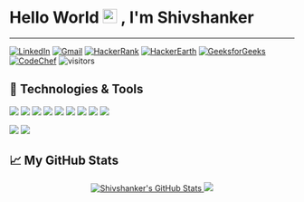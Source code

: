 # Hello World <img src="https://media.giphy.com/media/hvRJCLFzcasrR4ia7z/giphy.gif" width="25px"> , I'm Shivshanker
---
<!--## Find me here 👇-->
[![LinkedIn](https://img.shields.io/badge/LinkedIn-the--brainiac-yellowgreen?style=flat-square&logo=linkedin&logoColor=white)](https://www.linkedin.com/in/the-brainiac/)
[![Gmail](https://img.shields.io/badge/Gmail-Shivshanker-blue?&style=flat-square&logo=gmail&logoColor=red)](mailto:shiv71290@gmail.com)
[![HackerRank](https://img.shields.io/badge/HackerRank-the_brainiac-darkgreen?&style=flat-square&logo=hackerrank&logoColor=dark-green)](https://www.hackerrank.com/the_brainiac_/)
[![HackerEarth](https://img.shields.io/badge/HackerEarth-the_brainiac-purple?&style=flat-square&logo=hackerearth&logoColor=light-purple)](https://www.hackerearth.com/@the-brainiac)
[![GeeksforGeeks](https://img.shields.io/badge/GeeksforGeeks-the_brainiac-green?&style=flat-square&logo=geeksforgeeks&logoColor=white)](https://auth.geeksforgeeks.org/user/the_brainiac/profile)
[![CodeChef](https://img.shields.io/badge/CodeChef-the_brainiac-brown?&style=flat-square&logo=codechef&logoColor=white)](https://www.codechef.com/users/the_brainiac)
![visitors](https://visitor-badge.glitch.me/badge?page_id=the-brainiac.the-brainiac)
  
<!--<img align="right" alt="GIF" src="https://raw.githubusercontent.com/the-brainiac/the-brainiac/main/code.gif?raw=true" width="500" height="320" /> -->


## 🔧 Technologies & Tools
![](https://img.shields.io/badge/python%20-%2314354C.svg?&style=for-the-badge&logo=python&logoColor=white)
![](https://img.shields.io/badge/django%20-%23092E20.svg?&style=for-the-badge&logo=django&logoColor=white)
![](https://img.shields.io/badge/c%20-%2300599C.svg?&style=for-the-badge&logo=c&logoColor=white)
![](https://img.shields.io/badge/c++%20-%2300599C.svg?&style=for-the-badge&logo=c%2B%2B&logoColor=white)
![](https://img.shields.io/badge/shell_script%20-%23121011.svg?&style=for-the-badge&logo=gnu-bash&logoColor=white)
![](https://img.shields.io/badge/sqlite-%2307405e.svg?&style=for-the-badge&logo=sqlite&logoColor=white)
![](https://img.shields.io/badge/html5%20-%23E34F26.svg?&style=for-the-badge&logo=html5&logoColor=white)
![](https://img.shields.io/badge/css3%20-%231572B6.svg?&style=for-the-badge&logo=css3&logoColor=white)
![](https://img.shields.io/badge/javascript%20-%23323330.svg?&style=for-the-badge&logo=javascript&logoColor=%23F7DF1E)

![](https://img.shields.io/badge/linux%20-%23323330.svg?&style=for-the-badge&logo=linux&logoColor=white)
![](https://img.shields.io/badge/windows%20-%2300599C.svg?&style=for-the-badge&logo=windows&logoColor=white)


## 📈 My GitHub Stats
<p align="center"> 
	<a href="https://github.com/the-brainiac/">
	  <img src="https://github-readme-stats.vercel.app/api?username=the-brainiac&show_icons=true&line_height=27&count_private=true" alt="Shivshanker's GitHub Stats" />
	</a>
	<a href="https://github.com/the-brainiac">
	  <img src="https://github-readme-stats.vercel.app/api/top-langs/?username=the-brainiac&hide=javascript" />
	</a>
</p>
